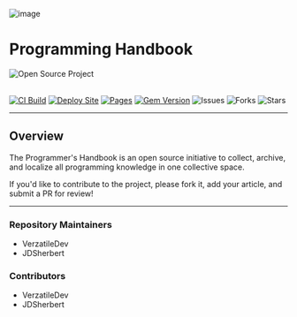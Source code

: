 ![image](https://github.com/JDSherbert/Programming_HandBook/assets/43964243/6155d0a6-0b0f-4054-b2b5-116edc8163f5)

# Programming Handbook

<a href=""> 
  <img align="left" alt="Open Source Project" src="https://img.shields.io/badge/Open%20Source%20Project-black?style=for-the-badge&logo=none&logoColor=white&color=black&labelColor=black"> 
</a>

<br></br>

[![CI Build](https://github.com/VerzatileDevOrg/Programming_HandBook/actions/workflows/ci.yml/badge.svg)](https://github.com/VerzatileDevOrg/Programming_HandBook/actions/workflows/ci.yml)
[![Deploy Site](https://github.com/VerzatileDevOrg/Programming_HandBook/actions/workflows/jekyll.yml/badge.svg)](https://github.com/VerzatileDevOrg/Programming_HandBook/actions/workflows/jekyll.yml)
[![Pages](https://github.com/VerzatileDevOrg/Programming_HandBook/actions/workflows/pages.yml/badge.svg)](https://github.com/VerzatileDevOrg/Programming_HandBook/actions/workflows/pages.yml)
[![Gem Version](https://badge.fury.io/rb/beautiful-jekyll-theme.svg)](https://badge.fury.io/rb/beautiful-jekyll-theme)
![Issues](https://img.shields.io/github/issues/VerzatileDevOrg/Programming_HandBook)
![Forks](https://img.shields.io/github/forks/VerzatileDevOrg/Programming_HandBook)
![Stars](https://img.shields.io/github/stars/VerzatileDevOrg/Programming_HandBook)

-----------------------------------------------------------------------

## Overview

The Programmer's Handbook is an open source initiative to collect, archive, and localize all programming knowledge in one collective space.

If you'd like to contribute to the project, please fork it, add your article, and submit a PR for review!

-----------------------------------------------------------------------

### Repository Maintainers
- VerzatileDev
- JDSherbert

### Contributors
- VerzatileDev
- JDSherbert
